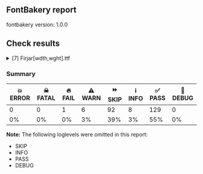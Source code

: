 ## FontBakery report

fontbakery version: 1.0.0







## Check results



<details><summary>[7] Firjar[wdth,wght].ttf</summary>
<div>
<details>
    <summary>🔥 <b>FAIL</b> Check Google Fonts glyph coverage. <a href="https://fontbakery.readthedocs.io/en/stable/fontbakery/checks/googlefonts.html#googlefonts-glyph-coverage">googlefonts/glyph_coverage</a></summary>
    <div>







* 🔥 **FAIL** <p>Missing required codepoints:</p>
<pre><code>- 0x00A7 (SECTION SIGN)


- 0x00A8 (DIAERESIS)


- 0x00AA (FEMININE ORDINAL INDICATOR)


- 0x00AF (MACRON)


- 0x00B4 (ACUTE ACCENT)


- 0x00B6 (PILCROW SIGN)


- 0x00B8 (CEDILLA)


- 0x00BA (MASCULINE ORDINAL INDICATOR)


- 0x00C0 (LATIN CAPITAL LETTER A WITH GRAVE)


- 0x00C1 (LATIN CAPITAL LETTER A WITH ACUTE)


- 0x00C2 (LATIN CAPITAL LETTER A WITH CIRCUMFLEX)


- 0x00C3 (LATIN CAPITAL LETTER A WITH TILDE)


- 0x00C4 (LATIN CAPITAL LETTER A WITH DIAERESIS)


- 0x00C5 (LATIN CAPITAL LETTER A WITH RING ABOVE)


- 0x00C6 (LATIN CAPITAL LETTER AE)


- 0x00C7 (LATIN CAPITAL LETTER C WITH CEDILLA)


- 0x00C8 (LATIN CAPITAL LETTER E WITH GRAVE)


- 0x00C9 (LATIN CAPITAL LETTER E WITH ACUTE)


- 0x00CA (LATIN CAPITAL LETTER E WITH CIRCUMFLEX)


- 0x00CB (LATIN CAPITAL LETTER E WITH DIAERESIS)


- 0x00CC (LATIN CAPITAL LETTER I WITH GRAVE)


- 0x00CD (LATIN CAPITAL LETTER I WITH ACUTE)


- 0x00CE (LATIN CAPITAL LETTER I WITH CIRCUMFLEX)


- 0x00CF (LATIN CAPITAL LETTER I WITH DIAERESIS)


- 0x00D0 (LATIN CAPITAL LETTER ETH)


- 0x00D1 (LATIN CAPITAL LETTER N WITH TILDE)


- 0x00D2 (LATIN CAPITAL LETTER O WITH GRAVE)


- 0x00D3 (LATIN CAPITAL LETTER O WITH ACUTE)


- 0x00D4 (LATIN CAPITAL LETTER O WITH CIRCUMFLEX)


- 0x00D5 (LATIN CAPITAL LETTER O WITH TILDE)


- 0x00D6 (LATIN CAPITAL LETTER O WITH DIAERESIS)


- 0x00D8 (LATIN CAPITAL LETTER O WITH STROKE)


- 0x00D9 (LATIN CAPITAL LETTER U WITH GRAVE)


- 0x00DA (LATIN CAPITAL LETTER U WITH ACUTE)


- 0x00DB (LATIN CAPITAL LETTER U WITH CIRCUMFLEX)


- 0x00DC (LATIN CAPITAL LETTER U WITH DIAERESIS)


- 0x00DD (LATIN CAPITAL LETTER Y WITH ACUTE)


- 0x00DE (LATIN CAPITAL LETTER THORN)


- 0x00DF (LATIN SMALL LETTER SHARP S)


- 0x00E0 (LATIN SMALL LETTER A WITH GRAVE)


- 0x00E1 (LATIN SMALL LETTER A WITH ACUTE)


- 0x00E2 (LATIN SMALL LETTER A WITH CIRCUMFLEX)


- 0x00E3 (LATIN SMALL LETTER A WITH TILDE)


- 0x00E4 (LATIN SMALL LETTER A WITH DIAERESIS)


- 0x00E5 (LATIN SMALL LETTER A WITH RING ABOVE)


- 0x00E6 (LATIN SMALL LETTER AE)


- 0x00E7 (LATIN SMALL LETTER C WITH CEDILLA)


- 0x00E8 (LATIN SMALL LETTER E WITH GRAVE)


- 0x00E9 (LATIN SMALL LETTER E WITH ACUTE)


- 0x00EA (LATIN SMALL LETTER E WITH CIRCUMFLEX)


- 0x00EB (LATIN SMALL LETTER E WITH DIAERESIS)


- 0x00EC (LATIN SMALL LETTER I WITH GRAVE)


- 0x00ED (LATIN SMALL LETTER I WITH ACUTE)


- 0x00EE (LATIN SMALL LETTER I WITH CIRCUMFLEX)


- 0x00EF (LATIN SMALL LETTER I WITH DIAERESIS)


- 0x00F0 (LATIN SMALL LETTER ETH)


- 0x00F1 (LATIN SMALL LETTER N WITH TILDE)


- 0x00F2 (LATIN SMALL LETTER O WITH GRAVE)


- 0x00F3 (LATIN SMALL LETTER O WITH ACUTE)


- 0x00F4 (LATIN SMALL LETTER O WITH CIRCUMFLEX)


- 0x00F5 (LATIN SMALL LETTER O WITH TILDE)


- 0x00F6 (LATIN SMALL LETTER O WITH DIAERESIS)


- 0x00F8 (LATIN SMALL LETTER O WITH STROKE)


- 0x00F9 (LATIN SMALL LETTER U WITH GRAVE)


- 0x00FA (LATIN SMALL LETTER U WITH ACUTE)


- 0x00FB (LATIN SMALL LETTER U WITH CIRCUMFLEX)


- 0x00FC (LATIN SMALL LETTER U WITH DIAERESIS)


- 0x00FD (LATIN SMALL LETTER Y WITH ACUTE)


- 0x00FE (LATIN SMALL LETTER THORN)


- 0x00FF (LATIN SMALL LETTER Y WITH DIAERESIS)


- 0x0100 (LATIN CAPITAL LETTER A WITH MACRON)


- 0x0101 (LATIN SMALL LETTER A WITH MACRON)


- 0x0102 (LATIN CAPITAL LETTER A WITH BREVE)


- 0x0103 (LATIN SMALL LETTER A WITH BREVE)


- 0x0104 (LATIN CAPITAL LETTER A WITH OGONEK)


- 0x0105 (LATIN SMALL LETTER A WITH OGONEK)


- 0x0106 (LATIN CAPITAL LETTER C WITH ACUTE)


- 0x0107 (LATIN SMALL LETTER C WITH ACUTE)


- 0x010A (LATIN CAPITAL LETTER C WITH DOT ABOVE)


- 0x010B (LATIN SMALL LETTER C WITH DOT ABOVE)


- 0x010C (LATIN CAPITAL LETTER C WITH CARON)


- 0x010D (LATIN SMALL LETTER C WITH CARON)


- 0x010E (LATIN CAPITAL LETTER D WITH CARON)


- 0x010F (LATIN SMALL LETTER D WITH CARON)


- 0x0110 (LATIN CAPITAL LETTER D WITH STROKE)


- 0x0111 (LATIN SMALL LETTER D WITH STROKE)


- 0x0112 (LATIN CAPITAL LETTER E WITH MACRON)


- 0x0113 (LATIN SMALL LETTER E WITH MACRON)


- 0x0116 (LATIN CAPITAL LETTER E WITH DOT ABOVE)


- 0x0117 (LATIN SMALL LETTER E WITH DOT ABOVE)


- 0x0118 (LATIN CAPITAL LETTER E WITH OGONEK)


- 0x0119 (LATIN SMALL LETTER E WITH OGONEK)


- 0x011A (LATIN CAPITAL LETTER E WITH CARON)


- 0x011B (LATIN SMALL LETTER E WITH CARON)


- 0x011E (LATIN CAPITAL LETTER G WITH BREVE)


- 0x011F (LATIN SMALL LETTER G WITH BREVE)


- 0x0120 (LATIN CAPITAL LETTER G WITH DOT ABOVE)


- 0x0121 (LATIN SMALL LETTER G WITH DOT ABOVE)


- 0x0122 (LATIN CAPITAL LETTER G WITH CEDILLA)


- 0x0123 (LATIN SMALL LETTER G WITH CEDILLA)


- 0x0126 (LATIN CAPITAL LETTER H WITH STROKE)


- 0x0127 (LATIN SMALL LETTER H WITH STROKE)


- 0x012A (LATIN CAPITAL LETTER I WITH MACRON)


- 0x012B (LATIN SMALL LETTER I WITH MACRON)


- 0x012E (LATIN CAPITAL LETTER I WITH OGONEK)


- 0x012F (LATIN SMALL LETTER I WITH OGONEK)


- 0x0130 (LATIN CAPITAL LETTER I WITH DOT ABOVE)


- 0x0131 (LATIN SMALL LETTER DOTLESS I)


- 0x0136 (LATIN CAPITAL LETTER K WITH CEDILLA)


- 0x0137 (LATIN SMALL LETTER K WITH CEDILLA)


- 0x0139 (LATIN CAPITAL LETTER L WITH ACUTE)


- 0x013A (LATIN SMALL LETTER L WITH ACUTE)


- 0x013B (LATIN CAPITAL LETTER L WITH CEDILLA)


- 0x013C (LATIN SMALL LETTER L WITH CEDILLA)


- 0x013D (LATIN CAPITAL LETTER L WITH CARON)


- 0x013E (LATIN SMALL LETTER L WITH CARON)


- 0x0141 (LATIN CAPITAL LETTER L WITH STROKE)


- 0x0142 (LATIN SMALL LETTER L WITH STROKE)


- 0x0143 (LATIN CAPITAL LETTER N WITH ACUTE)


- 0x0144 (LATIN SMALL LETTER N WITH ACUTE)


- 0x0145 (LATIN CAPITAL LETTER N WITH CEDILLA)


- 0x0146 (LATIN SMALL LETTER N WITH CEDILLA)


- 0x0147 (LATIN CAPITAL LETTER N WITH CARON)


- 0x0148 (LATIN SMALL LETTER N WITH CARON)


- 0x0150 (LATIN CAPITAL LETTER O WITH DOUBLE ACUTE)


- 0x0151 (LATIN SMALL LETTER O WITH DOUBLE ACUTE)


- 0x0152 (LATIN CAPITAL LIGATURE OE)


- 0x0153 (LATIN SMALL LIGATURE OE)


- 0x0154 (LATIN CAPITAL LETTER R WITH ACUTE)


- 0x0155 (LATIN SMALL LETTER R WITH ACUTE)


- 0x0158 (LATIN CAPITAL LETTER R WITH CARON)


- 0x0159 (LATIN SMALL LETTER R WITH CARON)


- 0x015A (LATIN CAPITAL LETTER S WITH ACUTE)


- 0x015B (LATIN SMALL LETTER S WITH ACUTE)


- 0x015E (LATIN CAPITAL LETTER S WITH CEDILLA)


- 0x015F (LATIN SMALL LETTER S WITH CEDILLA)


- 0x0160 (LATIN CAPITAL LETTER S WITH CARON)


- 0x0161 (LATIN SMALL LETTER S WITH CARON)


- 0x0164 (LATIN CAPITAL LETTER T WITH CARON)


- 0x0165 (LATIN SMALL LETTER T WITH CARON)


- 0x016A (LATIN CAPITAL LETTER U WITH MACRON)


- 0x016B (LATIN SMALL LETTER U WITH MACRON)


- 0x016E (LATIN CAPITAL LETTER U WITH RING ABOVE)


- 0x016F (LATIN SMALL LETTER U WITH RING ABOVE)


- 0x0170 (LATIN CAPITAL LETTER U WITH DOUBLE ACUTE)


- 0x0171 (LATIN SMALL LETTER U WITH DOUBLE ACUTE)


- 0x0172 (LATIN CAPITAL LETTER U WITH OGONEK)


- 0x0173 (LATIN SMALL LETTER U WITH OGONEK)


- 0x0174 (LATIN CAPITAL LETTER W WITH CIRCUMFLEX)


- 0x0175 (LATIN SMALL LETTER W WITH CIRCUMFLEX)


- 0x0176 (LATIN CAPITAL LETTER Y WITH CIRCUMFLEX)


- 0x0177 (LATIN SMALL LETTER Y WITH CIRCUMFLEX)


- 0x0178 (LATIN CAPITAL LETTER Y WITH DIAERESIS)


- 0x0179 (LATIN CAPITAL LETTER Z WITH ACUTE)


- 0x017A (LATIN SMALL LETTER Z WITH ACUTE)


- 0x017B (LATIN CAPITAL LETTER Z WITH DOT ABOVE)


- 0x017C (LATIN SMALL LETTER Z WITH DOT ABOVE)


- 0x017D (LATIN CAPITAL LETTER Z WITH CARON)


- 0x017E (LATIN SMALL LETTER Z WITH CARON)


- 0x0218 (LATIN CAPITAL LETTER S WITH COMMA BELOW)


- 0x0219 (LATIN SMALL LETTER S WITH COMMA BELOW)


- 0x021A (LATIN CAPITAL LETTER T WITH COMMA BELOW)


- 0x021B (LATIN SMALL LETTER T WITH COMMA BELOW)


- 0x0237 (LATIN SMALL LETTER DOTLESS J)


- 0x02C6 (MODIFIER LETTER CIRCUMFLEX ACCENT)


- 0x02C7 (CARON)


- 0x02D8 (BREVE)


- 0x02D9 (DOT ABOVE)


- 0x02DA (RING ABOVE)


- 0x02DB (OGONEK)


- 0x02DC (SMALL TILDE)


- 0x02DD (DOUBLE ACUTE ACCENT)


- 0x0300 (COMBINING GRAVE ACCENT)


- 0x0301 (COMBINING ACUTE ACCENT)


- 0x0302 (COMBINING CIRCUMFLEX ACCENT)


- 0x0303 (COMBINING TILDE)


- 0x0304 (COMBINING MACRON)


- 0x0306 (COMBINING BREVE)


- 0x0307 (COMBINING DOT ABOVE)


- 0x0308 (COMBINING DIAERESIS)


- 0x030A (COMBINING RING ABOVE)


- 0x030B (COMBINING DOUBLE ACUTE ACCENT)


- 0x030C (COMBINING CARON)


- 0x0326 (COMBINING COMMA BELOW)


- 0x0327 (COMBINING CEDILLA)


- 0x0328 (COMBINING OGONEK)


- 0x1E80 (LATIN CAPITAL LETTER W WITH GRAVE)


- 0x1E81 (LATIN SMALL LETTER W WITH GRAVE)


- 0x1E82 (LATIN CAPITAL LETTER W WITH ACUTE)


- 0x1E83 (LATIN SMALL LETTER W WITH ACUTE)


- 0x1E84 (LATIN CAPITAL LETTER W WITH DIAERESIS)


- 0x1E85 (LATIN SMALL LETTER W WITH DIAERESIS)


- 0x1E9E (LATIN CAPITAL LETTER SHARP S)


- 0x1EF2 (LATIN CAPITAL LETTER Y WITH GRAVE)


- 0x1EF3 (LATIN SMALL LETTER Y WITH GRAVE)
</code></pre>
 [code: missing-codepoints]



</div>
</details>

<details>
    <summary>⚠️ <b>WARN</b> Does GPOS table have kerning information? This check skips monospaced fonts as defined by post.isFixedPitch value <a href="https://fontbakery.readthedocs.io/en/stable/fontbakery/checks/universal.html#gpos-kerning-info">gpos_kerning_info</a></summary>
    <div>







* ⚠️ **WARN** <p>GPOS table lacks kerning information.</p>
 [code: lacks-kern-info]



</div>
</details>

<details>
    <summary>⚠️ <b>WARN</b> Detect any interpolation issues in the font. <a href="https://fontbakery.readthedocs.io/en/stable/fontbakery/checks/universal.html#interpolation-issues">interpolation_issues</a></summary>
    <div>







* ⚠️ **WARN** <p>Interpolation issues were found in the font:</p>
<pre><code>- Contour 3 in glyph 'uniFDFA': becomes underweight between wdth=125,wght=100 and wdth=75,wght=500.

- Contour 4 in glyph 'uniFDFA': becomes underweight between wdth=125,wght=100 and wdth=75,wght=500.

- Contour 3 in glyph 'uniFDFA': becomes underweight between wdth=75,wght=900 and wdth=125,wght=442.

- Contour 4 in glyph 'uniFDFA': becomes underweight between wdth=75,wght=900 and wdth=125,wght=442.
</code></pre>
 [code: interpolation-issues]



</div>
</details>

<details>
    <summary>⚠️ <b>WARN</b> Validate size, and resolution of article images, and ensure article page has minimum length and includes visual assets. <a href="https://fontbakery.readthedocs.io/en/stable/fontbakery/checks/googlefonts.html#googlefonts-article-images">googlefonts/article/images</a></summary>
    <div>







* ⚠️ **WARN** <p>Family metadata at fonts/variable does not have an article.</p>
 [code: lacks-article]



</div>
</details>

<details>
    <summary>⚠️ <b>WARN</b> Check for codepoints not covered by METADATA subsets. <a href="https://fontbakery.readthedocs.io/en/stable/fontbakery/checks/googlefonts.html#googlefonts-metadata-unreachable-subsetting">googlefonts/metadata/unreachable_subsetting</a></summary>
    <div>







* ⚠️ **WARN** <p>The following codepoints supported by the font are not covered by
any subsets defined in the font's metadata file, and will never
be served. You can solve this by either manually adding additional
subset declarations to METADATA.pb, or by editing the glyphset
definitions.</p>
<ul>
<li>U+0600 ARABIC NUMBER SIGN: try adding arabic</li>
<li>U+0601 ARABIC SIGN SANAH: try adding arabic</li>
<li>U+0602 ARABIC FOOTNOTE MARKER: try adding arabic</li>
<li>U+0603 ARABIC SIGN SAFHA: try adding arabic</li>
<li>U+0609 ARABIC-INDIC PER MILLE SIGN: try adding arabic</li>
<li>U+060C ARABIC COMMA: try adding one of: thaana, syriac, yezidi, garay, nko, hanifi-rohingya, arabic</li>
<li>U+060D ARABIC DATE SEPARATOR: try adding arabic</li>
<li>U+0615 ARABIC SMALL HIGH TAH: try adding arabic</li>
<li>U+061B ARABIC SEMICOLON: try adding one of: thaana, syriac, yezidi, garay, nko, hanifi-rohingya, arabic</li>
<li>U+061F ARABIC QUESTION MARK: try adding one of: thaana, syriac, yezidi, garay, nko, hanifi-rohingya, adlam, arabic</li>
<li>U+0621 ARABIC LETTER HAMZA: try adding one of: syriac, arabic</li>
<li>U+0622 ARABIC LETTER ALEF WITH MADDA ABOVE: try adding arabic</li>
<li>U+0623 ARABIC LETTER ALEF WITH HAMZA ABOVE: try adding arabic</li>
<li>U+0624 ARABIC LETTER WAW WITH HAMZA ABOVE: try adding arabic</li>
<li>U+0625 ARABIC LETTER ALEF WITH HAMZA BELOW: try adding arabic</li>
<li>U+0626 ARABIC LETTER YEH WITH HAMZA ABOVE: try adding arabic</li>
<li>U+0627 ARABIC LETTER ALEF: try adding one of: indic-siyaq-numbers, arabic</li>
<li>U+0628 ARABIC LETTER BEH: try adding arabic</li>
<li>U+0629 ARABIC LETTER TEH MARBUTA: try adding arabic</li>
<li>U+062A ARABIC LETTER TEH: try adding arabic</li>
<li>U+062B ARABIC LETTER THEH: try adding arabic</li>
<li>U+062C ARABIC LETTER JEEM: try adding arabic</li>
<li>U+062D ARABIC LETTER HAH: try adding arabic</li>
<li>U+062E ARABIC LETTER KHAH: try adding arabic</li>
<li>U+062F ARABIC LETTER DAL: try adding arabic</li>
<li>U+0630 ARABIC LETTER THAL: try adding arabic</li>
<li>U+0631 ARABIC LETTER REH: try adding arabic</li>
<li>U+0632 ARABIC LETTER ZAIN: try adding arabic</li>
<li>U+0633 ARABIC LETTER SEEN: try adding arabic</li>
<li>U+0634 ARABIC LETTER SHEEN: try adding arabic</li>
<li>U+0635 ARABIC LETTER SAD: try adding arabic</li>
<li>U+0636 ARABIC LETTER DAD: try adding arabic</li>
<li>U+0637 ARABIC LETTER TAH: try adding arabic</li>
<li>U+0638 ARABIC LETTER ZAH: try adding arabic</li>
<li>U+0639 ARABIC LETTER AIN: try adding arabic</li>
<li>U+063A ARABIC LETTER GHAIN: try adding arabic</li>
<li>U+0640 ARABIC TATWEEL: try adding one of: syriac, psalter-pahlavi, mandaic, old-uyghur, manichaean, sogdian, hanifi-rohingya, adlam, arabic</li>
<li>U+0641 ARABIC LETTER FEH: try adding arabic</li>
<li>U+0642 ARABIC LETTER QAF: try adding arabic</li>
<li>U+0643 ARABIC LETTER KAF: try adding arabic</li>
<li>U+0644 ARABIC LETTER LAM: try adding arabic</li>
<li>U+0645 ARABIC LETTER MEEM: try adding arabic</li>
<li>U+0646 ARABIC LETTER NOON: try adding arabic</li>
<li>U+0647 ARABIC LETTER HEH: try adding arabic</li>
<li>U+0648 ARABIC LETTER WAW: try adding arabic</li>
<li>U+0649 ARABIC LETTER ALEF MAKSURA: try adding arabic</li>
<li>U+064A ARABIC LETTER YEH: try adding arabic</li>
<li>U+064B ARABIC FATHATAN: try adding one of: syriac, arabic</li>
<li>U+064C ARABIC DAMMATAN: try adding one of: syriac, arabic</li>
<li>U+064D ARABIC KASRATAN: try adding one of: syriac, arabic</li>
<li>U+064E ARABIC FATHA: try adding one of: syriac, arabic</li>
<li>U+064F ARABIC DAMMA: try adding one of: syriac, arabic</li>
<li>U+0650 ARABIC KASRA: try adding one of: syriac, arabic</li>
<li>U+0651 ARABIC SHADDA: try adding one of: syriac, arabic</li>
<li>U+0652 ARABIC SUKUN: try adding one of: syriac, arabic</li>
<li>U+0653 ARABIC MADDAH ABOVE: try adding one of: syriac, arabic</li>
<li>U+0654 ARABIC HAMZA ABOVE: try adding one of: syriac, arabic</li>
<li>U+0655 ARABIC HAMZA BELOW: try adding one of: syriac, arabic</li>
<li>U+0656 ARABIC SUBSCRIPT ALEF: try adding arabic</li>
<li>U+0657 ARABIC INVERTED DAMMA: try adding arabic</li>
<li>U+0658 ARABIC MARK NOON GHUNNA: try adding arabic</li>
<li>U+0660 ARABIC-INDIC DIGIT ZERO: try adding one of: thaana, syriac, yezidi, hanifi-rohingya, indic-siyaq-numbers, arabic</li>
<li>U+0661 ARABIC-INDIC DIGIT ONE: try adding one of: thaana, syriac, yezidi, indic-siyaq-numbers, arabic</li>
<li>U+0662 ARABIC-INDIC DIGIT TWO: try adding one of: thaana, syriac, yezidi, indic-siyaq-numbers, arabic</li>
<li>U+0663 ARABIC-INDIC DIGIT THREE: try adding one of: thaana, syriac, yezidi, indic-siyaq-numbers, arabic</li>
<li>U+0664 ARABIC-INDIC DIGIT FOUR: try adding one of: thaana, syriac, yezidi, indic-siyaq-numbers, arabic</li>
<li>U+0665 ARABIC-INDIC DIGIT FIVE: try adding one of: thaana, syriac, yezidi, indic-siyaq-numbers, arabic</li>
<li>U+0666 ARABIC-INDIC DIGIT SIX: try adding one of: thaana, syriac, yezidi, indic-siyaq-numbers, arabic</li>
<li>U+0667 ARABIC-INDIC DIGIT SEVEN: try adding one of: thaana, syriac, yezidi, indic-siyaq-numbers, arabic</li>
<li>U+0668 ARABIC-INDIC DIGIT EIGHT: try adding one of: thaana, syriac, yezidi, indic-siyaq-numbers, arabic</li>
<li>U+0669 ARABIC-INDIC DIGIT NINE: try adding one of: thaana, syriac, yezidi, indic-siyaq-numbers, arabic</li>
<li>U+066A ARABIC PERCENT SIGN: try adding one of: thaana, syriac, nko, arabic</li>
<li>U+066B ARABIC DECIMAL SEPARATOR: try adding one of: thaana, syriac, arabic</li>
<li>U+066C ARABIC THOUSANDS SEPARATOR: try adding one of: thaana, syriac, arabic</li>
<li>U+066D ARABIC FIVE POINTED STAR: try adding arabic</li>
<li>U+066E ARABIC LETTER DOTLESS BEH: try adding arabic</li>
<li>U+066F ARABIC LETTER DOTLESS QAF: try adding arabic</li>
<li>U+0670 ARABIC LETTER SUPERSCRIPT ALEF: try adding one of: syriac, arabic</li>
<li>U+0671 ARABIC LETTER ALEF WASLA: try adding arabic</li>
<li>U+0679 ARABIC LETTER TTEH: try adding arabic</li>
<li>U+067A ARABIC LETTER TTEHEH: try adding arabic</li>
<li>U+067B ARABIC LETTER BEEH: try adding arabic</li>
<li>U+067C ARABIC LETTER TEH WITH RING: try adding arabic</li>
<li>U+067D ARABIC LETTER TEH WITH THREE DOTS ABOVE DOWNWARDS: try adding arabic</li>
<li>U+067E ARABIC LETTER PEH: try adding arabic</li>
<li>U+0686 ARABIC LETTER TCHEH: try adding arabic</li>
<li>U+0688 ARABIC LETTER DDAL: try adding arabic</li>
<li>U+068E ARABIC LETTER DUL: try adding arabic</li>
<li>U+0691 ARABIC LETTER RREH: try adding arabic</li>
<li>U+0698 ARABIC LETTER JEH: try adding arabic</li>
<li>U+069C ARABIC LETTER SEEN WITH THREE DOTS BELOW AND THREE DOTS ABOVE: try adding arabic</li>
<li>U+06A1 ARABIC LETTER DOTLESS FEH: try adding arabic</li>
<li>U+06A2 ARABIC LETTER FEH WITH DOT MOVED BELOW: try adding arabic</li>
<li>U+06A4 ARABIC LETTER VEH: try adding arabic</li>
<li>U+06A5 ARABIC LETTER FEH WITH THREE DOTS BELOW: try adding arabic</li>
<li>U+06A7 ARABIC LETTER QAF WITH DOT ABOVE: try adding arabic</li>
<li>U+06A8 ARABIC LETTER QAF WITH THREE DOTS ABOVE: try adding arabic</li>
<li>U+06A9 ARABIC LETTER KEHEH: try adding arabic</li>
<li>U+06AF ARABIC LETTER GAF: try adding arabic</li>
<li>U+06BA ARABIC LETTER NOON GHUNNA: try adding arabic</li>
<li>U+06BE ARABIC LETTER HEH DOACHASHMEE: try adding arabic</li>
<li>U+06C1 ARABIC LETTER HEH GOAL: try adding arabic</li>
<li>U+06C2 ARABIC LETTER HEH GOAL WITH HAMZA ABOVE: try adding arabic</li>
<li>U+06C3 ARABIC LETTER TEH MARBUTA GOAL: try adding arabic</li>
<li>U+06CA ARABIC LETTER WAW WITH TWO DOTS ABOVE: try adding arabic</li>
<li>U+06CC ARABIC LETTER FARSI YEH: try adding arabic</li>
<li>U+06CF ARABIC LETTER WAW WITH DOT ABOVE: try adding arabic</li>
<li>U+06D2 ARABIC LETTER YEH BARREE: try adding arabic</li>
<li>U+06D3 ARABIC LETTER YEH BARREE WITH HAMZA ABOVE: try adding arabic</li>
<li>U+06D4 ARABIC FULL STOP: try adding one of: yezidi, hanifi-rohingya, arabic</li>
<li>U+06D5 ARABIC LETTER AE: try adding arabic</li>
<li>U+06F0 EXTENDED ARABIC-INDIC DIGIT ZERO: try adding one of: indic-siyaq-numbers, arabic</li>
<li>U+06F1 EXTENDED ARABIC-INDIC DIGIT ONE: try adding one of: indic-siyaq-numbers, arabic</li>
<li>U+06F2 EXTENDED ARABIC-INDIC DIGIT TWO: try adding one of: indic-siyaq-numbers, arabic</li>
<li>U+06F3 EXTENDED ARABIC-INDIC DIGIT THREE: try adding one of: indic-siyaq-numbers, arabic</li>
<li>U+06F4 EXTENDED ARABIC-INDIC DIGIT FOUR: try adding one of: indic-siyaq-numbers, arabic</li>
<li>U+06F5 EXTENDED ARABIC-INDIC DIGIT FIVE: try adding one of: indic-siyaq-numbers, arabic</li>
<li>U+06F6 EXTENDED ARABIC-INDIC DIGIT SIX: try adding one of: indic-siyaq-numbers, arabic</li>
<li>U+06F7 EXTENDED ARABIC-INDIC DIGIT SEVEN: try adding one of: indic-siyaq-numbers, arabic</li>
<li>U+06F8 EXTENDED ARABIC-INDIC DIGIT EIGHT: try adding one of: indic-siyaq-numbers, arabic</li>
<li>U+06F9 EXTENDED ARABIC-INDIC DIGIT NINE: try adding one of: indic-siyaq-numbers, arabic</li>
<li>U+0763 ARABIC LETTER KEHEH WITH THREE DOTS ABOVE: try adding arabic</li>
<li>U+200C ZERO WIDTH NON-JOINER: try adding one of: chakma, kharoshthi, telugu, mandaic, tirhuta, meetei-mayek, tagbanwa, manichaean, oriya, bhaiksuki, buginese, pahawh-hmong, syloti-nagri, mahajani, hebrew, newa, limbu, batak, balinese, saurashtra, javanese, zanabazar-square, mongolian, new-tai-lue, gunjala-gondi, tamil, modi, psalter-pahlavi, tai-le, brahmi, hatran, thai, sundanese, tifinagh, buhid, lepcha, sinhala, hanifi-rohingya, tagalog, rejang, tai-tham, thaana, syriac, tibetan, avestan, khmer, kannada, malayalam, kayah-li, grantha, lao, khudawadi, duployan, kaithi, myanmar, nko, phags-pa, siddham, dogra, gujarati, masaram-gondi, tai-viet, warang-citi, bengali, gurmukhi, cham, khojki, devanagari, sogdian, yi, takri, hanunoo, sharada, arabic</li>
<li>U+200D ZERO WIDTH JOINER: try adding one of: chakma, kharoshthi, telugu, mandaic, tirhuta, meetei-mayek, tagbanwa, manichaean, oriya, bhaiksuki, buginese, pahawh-hmong, syloti-nagri, mahajani, hebrew, newa, limbu, batak, balinese, saurashtra, javanese, zanabazar-square, mongolian, new-tai-lue, gunjala-gondi, tamil, modi, psalter-pahlavi, tai-le, brahmi, thai, sundanese, tifinagh, buhid, lepcha, old-hungarian, sinhala, hanifi-rohingya, tagalog, rejang, tai-tham, thaana, syriac, tibetan, avestan, khmer, kannada, malayalam, kayah-li, grantha, lao, khudawadi, duployan, kaithi, myanmar, nko, phags-pa, siddham, dogra, gujarati, masaram-gondi, tai-viet, warang-citi, bengali, gurmukhi, cham, khojki, devanagari, sogdian, yi, takri, hanunoo, sharada, arabic</li>
<li>U+200F RIGHT-TO-LEFT MARK: try adding one of: thaana, syriac, phags-pa, nko, hebrew</li>
<li>U+2030 PER MILLE SIGN: try adding adlam</li>
<li>U+25CC DOTTED CIRCLE: try adding one of: meetei-mayek, music, hebrew, saurashtra, batak, new-tai-lue, psalter-pahlavi, brahmi, lepcha, tagalog, thaana, syriac, kayah-li, coptic, nko, warang-citi, osage, cham, khojki, mende-kikakui, chakma, pahawh-hmong, buginese, syloti-nagri, miao, newa, armenian, ahom, zanabazar-square, javanese, gunjala-gondi, sundanese, sinhala, canadian-aboriginal, tai-tham, malayalam, lao, khudawadi, duployan, masaram-gondi, bengali, devanagari, caucasian-albanian, oriya, sharada, tirhuta, math, manichaean, soyombo, wancho, tamil, thai, buhid, hanifi-rohingya, rejang, elbasan, khmer, kannada, phags-pa, kaithi, myanmar, dogra, gujarati, gurmukhi, old-permic, sogdian, takri, hanunoo, kharoshthi, telugu, mandaic, tagbanwa, bhaiksuki, mahajani, adlam, limbu, balinese, mongolian, modi, tai-le, tifinagh, symbols, bassa-vah, tibetan, marchen, grantha, siddham, tai-viet, yi</li>
<li>U+FBA8 ARABIC LETTER HEH GOAL INITIAL FORM: try adding arabic</li>
<li>U+FBA9 ARABIC LETTER HEH GOAL MEDIAL FORM: try adding arabic</li>
<li>U+FBAF ARABIC LETTER YEH BARREE FINAL FORM: try adding arabic</li>
<li>U+FBB1 ARABIC LETTER YEH BARREE WITH HAMZA ABOVE FINAL FORM: try adding arabic</li>
<li>U+FBB2 ARABIC SYMBOL DOT ABOVE: try adding arabic</li>
<li>U+FBB3 ARABIC SYMBOL DOT BELOW: try adding arabic</li>
<li>U+FBB4 ARABIC SYMBOL TWO DOTS ABOVE: try adding arabic</li>
<li>U+FBB5 ARABIC SYMBOL TWO DOTS BELOW: try adding arabic</li>
<li>U+FBB6 ARABIC SYMBOL THREE DOTS ABOVE: try adding arabic</li>
<li>U+FBB7 ARABIC SYMBOL THREE DOTS BELOW: try adding arabic</li>
<li>U+FBB8 ARABIC SYMBOL THREE DOTS POINTING DOWNWARDS ABOVE: try adding arabic</li>
<li>U+FBB9 ARABIC SYMBOL THREE DOTS POINTING DOWNWARDS BELOW: try adding arabic</li>
<li>U+FBBD ARABIC SYMBOL TWO DOTS VERTICALLY ABOVE: try adding arabic</li>
<li>U+FBBE ARABIC SYMBOL TWO DOTS VERTICALLY BELOW: try adding arabic</li>
<li>U+FD3E ORNATE LEFT PARENTHESIS: try adding one of: nko, arabic</li>
<li>U+FD3F ORNATE RIGHT PARENTHESIS: try adding one of: nko, arabic</li>
<li>U+FDF2 ARABIC LIGATURE ALLAH ISOLATED FORM: try adding one of: thaana, arabic</li>
<li>U+FDFA ARABIC LIGATURE SALLALLAHOU ALAYHE WASALLAM: try adding arabic</li>
<li>U+FDFB ARABIC LIGATURE JALLAJALALOUHOU: try adding arabic</li>
<li>U+FDFC RIAL SIGN: try adding arabic</li>
</ul>
<p>Or you can add the above codepoints to one of the subsets supported by the font: <code>latin</code></p>
 [code: unreachable-subsetting]



</div>
</details>

<details>
    <summary>⚠️ <b>WARN</b> Are there any misaligned on-curve points? <a href="https://fontbakery.readthedocs.io/en/stable/fontbakery/checks/universal.html#outline-alignment-miss">outline_alignment_miss</a></summary>
    <div>







* ⚠️ **WARN** <p>The following glyphs have on-curve points which have potentially incorrect y coordinates:</p>
<pre><code>* uniFDFB (U+FDFB): X=195.0,Y=-2.0 (should be at baseline 0?)

* uniFDFB (U+FDFB): X=315.0,Y=-2.0 (should be at baseline 0?)

* uniFDFB (U+FDFB): X=335.0,Y=-2.0 (should be at baseline 0?)

* uniFDFB (U+FDFB): X=175.0,Y=-2.0 (should be at baseline 0?)
</code></pre>
 [code: found-misalignments]



</div>
</details>

<details>
    <summary>⚠️ <b>WARN</b> Check variable font instances <a href="https://fontbakery.readthedocs.io/en/stable/fontbakery/checks/googlefonts.html#googlefonts-fvar-instances">googlefonts/fvar_instances</a></summary>
    <div>







* ⚠️ **WARN** <p>fvar instance coordinates for non-wght axes are not the same as the fvar defaults. This may be intentional so please check with the font author:</p>
<table>
<thead>
<tr>
<th align="left">Name</th>
<th align="left">current</th>
<th align="left">expected</th>
</tr>
</thead>
<tbody>
<tr>
<td align="left">Thin</td>
<td align="left">wdth=100.0, wght=100.0</td>
<td align="left">wdth=75.0, wght=100.0</td>
</tr>
<tr>
<td align="left">ExtraLight</td>
<td align="left">wdth=100.0, wght=200.0</td>
<td align="left">wdth=75.0, wght=200.0</td>
</tr>
<tr>
<td align="left">Light</td>
<td align="left">wdth=100.0, wght=300.0</td>
<td align="left">wdth=75.0, wght=300.0</td>
</tr>
<tr>
<td align="left">Regular</td>
<td align="left">wdth=100.0, wght=400.0</td>
<td align="left">wdth=75.0, wght=400.0</td>
</tr>
<tr>
<td align="left">Medium</td>
<td align="left">wdth=100.0, wght=500.0</td>
<td align="left">wdth=75.0, wght=500.0</td>
</tr>
<tr>
<td align="left">SemiBold</td>
<td align="left">wdth=100.0, wght=600.0</td>
<td align="left">wdth=75.0, wght=600.0</td>
</tr>
<tr>
<td align="left">Bold</td>
<td align="left">wdth=100.0, wght=700.0</td>
<td align="left">wdth=75.0, wght=700.0</td>
</tr>
<tr>
<td align="left">ExtraBold</td>
<td align="left">wdth=100.0, wght=800.0</td>
<td align="left">wdth=75.0, wght=800.0</td>
</tr>
<tr>
<td align="left">Black</td>
<td align="left">wdth=100.0, wght=900.0</td>
<td align="left">wdth=75.0, wght=900.0</td>
</tr>
</tbody>
</table>
 [code: suspicious-fvar-coords]



</div>
</details>
</div>
</details>




### Summary

| 💥 ERROR | ☠ FATAL | 🔥 FAIL | ⚠️ WARN | ⏩ SKIP | ℹ️ INFO | ✅ PASS | 🔎 DEBUG | 
| ---|---|---|---|---|---|---|---|
| 0 | 0 | 1 | 6 | 92 | 8 | 129 | 0 | 
| 0% | 0% | 0% | 3% | 39% | 3% | 55% | 0% | 



**Note:** The following loglevels were omitted in this report:


* SKIP
* INFO
* PASS
* DEBUG
